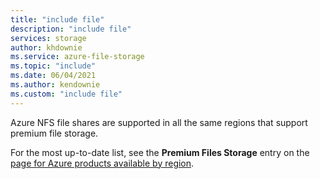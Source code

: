 ```yaml
---
title: "include file"
description: "include file"
services: storage
author: khdownie
ms.service: azure-file-storage
ms.topic: "include"
ms.date: 06/04/2021
ms.author: kendownie
ms.custom: "include file"
---
```


Azure NFS file shares are supported in all the same regions that support premium file storage.

For the most up-to-date list, see the **Premium Files Storage** entry on the [page for Azure products available by region](https://azure.microsoft.com/global-infrastructure/services/?products=storage&regions=all).
